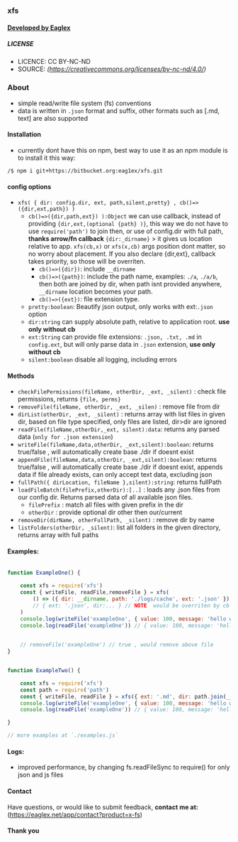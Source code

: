 ### xfs
####  [ Developed by Eaglex ](http://eaglex.net)

##### LICENSE
* LICENCE: CC BY-NC-ND
* SOURCE: _(https://creativecommons.org/licenses/by-nc-nd/4.0/)_

### About
* simple read/write file system (fs) conventions
* data is written in `.json` format and suffix, other formats such as [.md, text] are also supported


#### Installation
- currently dont have this on npm, best way to use it as an npm module is to install it this way:

```
/$ npm i git+https://bitbucket.org:eag1ex/xfs.git
```

#### config options
- `xfs( { dir: config.dir, ext, path,silent,pretty} , cb()=>({dir,ext,path}) )`
    * `cb()=>({dir,path,ext}) ):Object` we can use callback, instead of providing `{dir,ext,(optional {path} )}`, this way we do not have to use `require('path')` to join then, or use of config.dir with full path, __thanks arrow/fn callback__ `{dir:_dirname}` > it gives us location relative to app. `xfs(cb,x)` or `xfs(x,cb)` args position dont matter, so no worry about placement. If you also declare {dir,ext}, callback takes priority, so those will be overriten.
        - `cb()=>({dir})`: include `__dirname`
        - `cb()=>({path})`: include the path name, examples: `./a`, `./a/b`, then both are joined by dir, when path isnt provided anywhere, `__dirname` location becomes your path.
        - `cb()=>({ext})`: file extension type.
    * `pretty:boolean`: Beautify json output, only works with ext:`.json` option
    * `dir:string` can supply absolute path, relative to application root. __use only without cb__
    *  `ext:String` can provide file extensions: `.json, .txt, .md` in `config.ext`, but will only parse data in `.json` extension, __use only without cb__
    * `silent:boolean` disable all logging, including errors


#### Methods
- `checkFilePermissions(fileName, otherDir, _ext, _silent)` : check file permissions, returns `{file, perms}`
- `removeFile(fileName, otherDir, _ext, _silen)` : remove file from dir
- `dirList(otherDir, _ext, _silent)` : returns array with list files in given dir, based on file type specified, only files are listed, dir>dir are ignored
- `readFile(fileName,otherDir,_ext, silent):data`: returns any parsed data (`only for .json extension`)
- `writeFile(fileName,data,otherDir, _ext,silent):boolean`: returns true/false , will automatically create base ./dir if doesnt exist
- `appendFile(fileName,data,otherDir, _ext,silent):boolean`: returns true/false , will automatically create base ./dir if doesnt exist, appends data if file already exists, can only accept text data, excluding json
- `fullPath({ dirLocation, fileName },silent):string`: returns fullPath 
- `loadFileBatch(filePrefix,otherDir):[..]` : loads any .json files from our config dir. Returns parsed data of all available json files.
    * `filePrefix` : match all files with given prefix in the dir
    * `otherDir` : provide optional dir other then our/current 
- `removeDir(dirName, otherFullPath, _silent)` : remove dir by name    
- `listFolders(otherDir, _silent)`: list all folders in the given directory, returns array with full paths

#### Examples:
```js
   
function ExampleOne() {

    const xfs = require('xfs')
    const { writeFile, readFile,removeFile } = xfs(
        () => ({ dir: __dirname, path: './logs/cache', ext: '.json' }),
        // { ext: '.json', dir:... } // NOTE  would be overriten by cb
    )
    console.log(writeFile('exampleOne', { value: 100, message: 'hello world' })) // true if successful 
    console.log(readFile('exampleOne')) // { value: 100, message: 'hello world' }
    

    // removeFile('exampleOne') // true , would remove above file
}


function ExampleTwo() {

    const xfs = require('xfs')
    const path = require('path')
    const { writeFile, readFile } = xfs({ ext: '.md', dir: path.join(__dirname, './logs/cache') })
    console.log(writeFile('exampleOne', { value: 100, message: 'hello world' })) // true if successful 
    console.log(readFile('exampleOne')) // { value: 100, message: 'hello world' }

}

// more examples at `./examples.js`
```

#### Logs:
- improved performance, by changing fs.readFileSync to require() for only json and js files

#### Contact

Have questions, or would like to submit feedback, **contact me at:** (https://eaglex.net/app/contact?product=x-fs)


#### Thank you